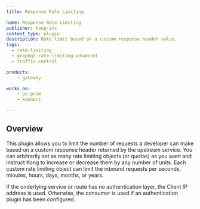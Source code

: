 ```yaml
---
title: Response Rate Limiting

name: Response Rate Limiting
publisher: kong-inc
content_type: plugin
description: Rate limit based on a custom response header value.
tags:
  - rate-limiting
  - graphql-rate-limiting-advanced
  - traffic-control

products:
    - gateway

works_on:
    - on-prem
    - konnect

---
```


## Overview

This plugin allows you to limit the number of requests a developer can make based on a custom response header returned by the upstream service. You can arbitrarily set as many rate limiting objects (or quotas) as you want and instruct Kong to increase or decrease them by any number of units. Each custom rate limiting object can limit the inbound requests per seconds, minutes, hours, days, months, or years.

If the underlying service or route has no authentication layer, the Client IP address is used. Otherwise, the consumer is used if an authentication plugin has been configured.

